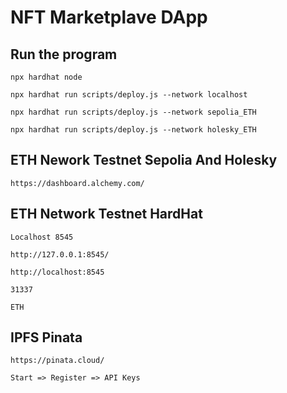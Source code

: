# NFT Marketplave DApp

## Run the program

```shell
npx hardhat node

npx hardhat run scripts/deploy.js --network localhost

npx hardhat run scripts/deploy.js --network sepolia_ETH

npx hardhat run scripts/deploy.js --network holesky_ETH
```

## ETH Nework Testnet Sepolia And Holesky

```shell
https://dashboard.alchemy.com/
```

## ETH Network Testnet HardHat

```shell
Localhost 8545

http://127.0.0.1:8545/

http://localhost:8545

31337

ETH
```

## IPFS Pinata

```shell
https://pinata.cloud/

Start => Register => API Keys
```

